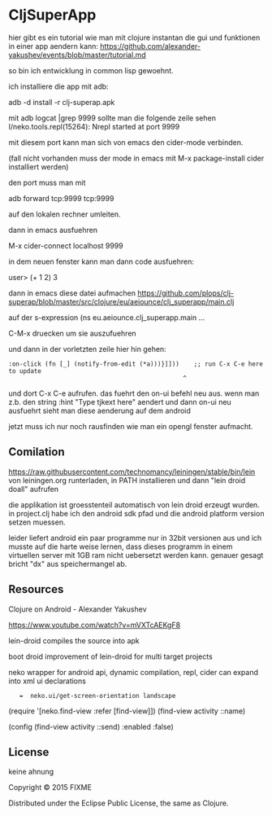 # CljSuperApp

hier gibt es ein tutorial wie man mit clojure instantan die gui  und funktionen in einer app aendern kann:
https://github.com/alexander-yakushev/events/blob/master/tutorial.md

so bin ich entwicklung in common lisp gewoehnt.

ich installiere die app mit adb:

adb -d install -r clj-superap.apk

mit
adb logcat |grep 9999
sollte man die folgende zeile sehen
I/neko.tools.repl(15264): Nrepl started at port 9999

mit diesem port kann man sich von emacs den cider-mode verbinden.

(fall nicht vorhanden muss der mode in emacs mit M-x package-install cider installiert werden)

den port muss man mit

adb forward tcp:9999  tcp:9999

auf den lokalen rechner umleiten.


dann in emacs ausfuehren

M-x cider-connect <enter>
localhost <enter>
9999 <enter>

in dem neuen fenster kann man dann code ausfuehren:

user> (+ 1 2)
3

dann in emacs diese datei aufmachen
https://github.com/plops/clj-superap/blob/master/src/clojure/eu/aeiounce/clj_superapp/main.clj

auf der s-expression
(ns eu.aeiounce.clj_superapp.main ...

C-M-x druecken um sie auszufuehren

und dann
 in der vorletzten zeile hier hin gehen:

```
:on-click (fn [_] (notify-from-edit (*a)))}]]))    ;; run C-x C-e here to update
                                                ^
```

und dort C-x C-e aufrufen. das fuehrt den on-ui befehl neu aus.
wenn man z.b. den string :hint "Type tjkext here" aendert und dann on-ui neu ausfuehrt sieht man diese aenderung auf dem android

jetzt muss ich nur noch rausfinden wie man ein opengl fenster aufmacht.



## Comilation

https://raw.githubusercontent.com/technomancy/leiningen/stable/bin/lein von leiningen.org runterladen, in PATH installieren und dann "lein droid doall" aufrufen

die applikation ist groesstenteil automatisch von lein droid erzeugt wurden. in project.clj habe ich den android sdk pfad und die android platform version setzen muessen.

leider liefert android ein paar programme nur in 32bit versionen aus und ich musste auf die harte weise lernen, dass dieses programm in einem  virtuellen server mit 1GB ram nicht uebersetzt werden kann. genauer gesagt bricht "dx" aus speichermangel ab.

## Resources

Clojure on Android - Alexander Yakushev

https://www.youtube.com/watch?v=mVXTcAEKgF8

lein-droid  compiles the source into apk

boot droid  improvement of  lein-droid for multi target projects

neko   wrapper for android api, dynamic compilation, repl, cider
       can expand into xml ui declarations

       =  neko.ui/get-screen-orientation landscape


(require '[neko.find-view :refer [find-view]])
(find-view activity ::name)

(config (find-view activity ::send) :enabled :false) 

## License

keine ahnung 

Copyright © 2015 FIXME

Distributed under the Eclipse Public License, the same as Clojure.
